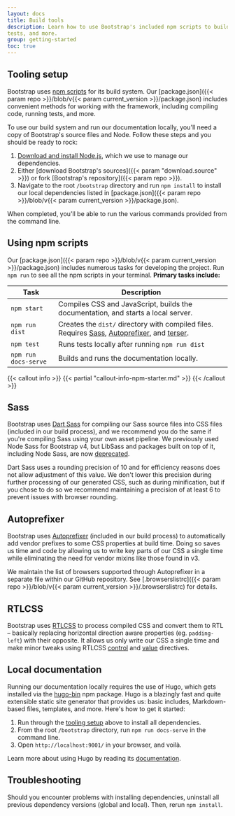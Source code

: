 ```yaml
---
layout: docs
title: Build tools
description: Learn how to use Bootstrap's included npm scripts to build our documentation, compile source code, run
tests, and more.
group: getting-started
toc: true
---
```


## Tooling setup

Bootstrap uses [npm scripts](https://docs.npmjs.com/misc/scripts/) for its build system. Our [package.json]({{< param
repo >}}/blob/v{{< param current_version >}}/package.json) includes convenient methods for working with the framework,
including compiling code, running tests, and more.

To use our build system and run our documentation locally, you'll need a copy of Bootstrap's source files and Node.
Follow these steps and you should be ready to rock:

1. [Download and install Node.js](https://nodejs.org/en/download/), which we use to manage our dependencies.
2. Either [download Bootstrap's sources]({{< param "download.source" >}}) or fork [Bootstrap's repository]({{< param
   repo >}}).
3. Navigate to the root `/bootstrap` directory and run `npm install` to install our local dependencies listed
   in [package.json]({{< param repo >}}/blob/v{{< param current_version >}}/package.json).

When completed, you'll be able to run the various commands provided from the command line.

## Using npm scripts

Our [package.json]({{< param repo >}}/blob/v{{< param current_version >}}/package.json) includes numerous tasks for
developing the project. Run `npm run` to see all the npm scripts in your terminal. **Primary tasks include:**

<table class="table">
  <thead>
    <tr>
      <th>Task</th>
      <th>Description</th>
    </tr>
  </thead>
  <tbody>
    <tr>
      <td>
        <code>npm start</code>
      </td>
      <td>
        Compiles CSS and JavaScript, builds the documentation, and starts a local server.
      </td>
    </tr>
    <tr>
      <td>
        <code>npm run dist</code>
      </td>
      <td>
       Creates the <code>dist/</code> directory with compiled files. Requires <a href="https://sass-lang.com/">Sass</a>, <a href="https://github.com/postcss/autoprefixer">Autoprefixer</a>, and <a href="https://github.com/terser/terser">terser</a>.
      </td>
    </tr>
    <tr>
      <td>
        <code>npm test</code>
      </td>
      <td>
        Runs tests locally after running <code>npm run dist</code>
      </td>
    </tr>
    <tr>
      <td>
        <code>npm run docs-serve</code>
      </td>
      <td>
        Builds and runs the documentation locally.
      </td>
    </tr>
  </tbody>
</table>

{{< callout info >}}
{{< partial "callout-info-npm-starter.md" >}}
{{< /callout >}}

## Sass

Bootstrap uses [Dart Sass](https://sass-lang.com/dart-sass) for compiling our Sass source files into CSS files (included
in our build process), and we recommend you do the same if you're compiling Sass using your own asset pipeline. We
previously used Node Sass for Bootstrap v4, but LibSass and packages built on top of it, including Node Sass, are
now [deprecated](https://sass-lang.com/blog/libsass-is-deprecated).

Dart Sass uses a rounding precision of 10 and for efficiency reasons does not allow adjustment of this value. We don't
lower this precision during further processing of our generated CSS, such as during minification, but if you chose to do
so we recommend maintaining a precision of at least 6 to prevent issues with browser rounding.

## Autoprefixer

Bootstrap uses [Autoprefixer][autoprefixer] (included in our build process) to automatically add vendor prefixes to some
CSS properties at build time. Doing so saves us time and code by allowing us to write key parts of our CSS a single time
while eliminating the need for vendor mixins like those found in v3.

We maintain the list of browsers supported through Autoprefixer in a separate file within our GitHub repository.
See [.browserslistrc]({{< param repo >}}/blob/v{{< param current_version >}}/.browserslistrc) for details.

## RTLCSS

Bootstrap uses [RTLCSS](https://rtlcss.com/) to process compiled CSS and convert them to RTL – basically replacing
horizontal direction aware properties (eg. `padding-left`) with their opposite. It allows us only write our CSS a single
time and make minor tweaks using RTLCSS [control](https://rtlcss.com/learn/usage-guide/control-directives/)
and [value](https://rtlcss.com/learn/usage-guide/value-directives/) directives.

## Local documentation

Running our documentation locally requires the use of Hugo, which gets installed via
the [hugo-bin](https://www.npmjs.com/package/hugo-bin) npm package. Hugo is a blazingly fast and quite extensible static
site generator that provides us: basic includes, Markdown-based files, templates, and more. Here's how to get it
started:

1. Run through the [tooling setup](#tooling-setup) above to install all dependencies.
2. From the root `/bootstrap` directory, run `npm run docs-serve` in the command line.
3. Open `http://localhost:9001/` in your browser, and voilà.

Learn more about using Hugo by reading its [documentation](https://gohugo.io/documentation/).

## Troubleshooting

Should you encounter problems with installing dependencies, uninstall all previous dependency versions (global and
local). Then, rerun `npm install`.

[autoprefixer]: https://github.com/postcss/autoprefixer
